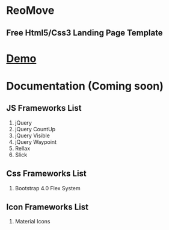 # ReoMove
Free Html5/Css3 Landing Page Template
-------------------------------------
# [Demo](https://sefacndmr01.github.io/reomove/)
# Documentation (Coming soon)


## JS Frameworks List
1. jQuery
2. jQuery CountUp
3. jQuery Visible
4. jQuery Waypoint
5. Rellax
6. Slick

## Css Frameworks List
1. Bootstrap 4.0 Flex System

## Icon Frameworks List
1. Material Icons
